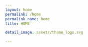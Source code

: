 ```yaml
---
layout: home
permalink: /home
permalink_name: home
title: HOME

detail_image: assets/theme_logo.svg

---
```


